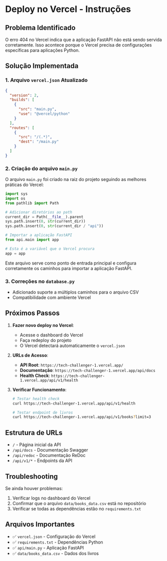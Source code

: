 # Deploy no Vercel - Instruções

## Problema Identificado

O erro 404 no Vercel indica que a aplicação FastAPI não está sendo servida corretamente. Isso acontece porque o Vercel precisa de configurações específicas para aplicações Python.

## Solução Implementada

### 1. Arquivo `vercel.json` Atualizado

```json
{
  "version": 2,
  "builds": [
    {
      "src": "main.py",
      "use": "@vercel/python"
    }
  ],
  "routes": [
    {
      "src": "/(.*)",
      "dest": "/main.py"
    }
  ]
}
```

### 2. Criação do arquivo `main.py`

O arquivo `main.py` foi criado na raiz do projeto seguindo as melhores práticas do Vercel:

```python
import sys
import os
from pathlib import Path

# Adicionar diretórios ao path
current_dir = Path(__file__).parent
sys.path.insert(0, str(current_dir))
sys.path.insert(0, str(current_dir / "api"))

# Importar a aplicação FastAPI
from api.main import app

# Esta é a variável que o Vercel procura
app = app
```

Este arquivo serve como ponto de entrada principal e configura corretamente os caminhos para importar a aplicação FastAPI.

### 3. Correções no `database.py`

- Adicionado suporte a múltiplos caminhos para o arquivo CSV
- Compatibilidade com ambiente Vercel

## Próximos Passos

1. **Fazer novo deploy no Vercel**:
   - Acesse o dashboard do Vercel
   - Faça redeploy do projeto
   - O Vercel detectará automaticamente o `vercel.json`

2. **URLs de Acesso**:
   - **API Root**: `https://tech-challenger-1.vercel.app/`
   - **Documentação**: `https://tech-challenger-1.vercel.app/api/docs`
   - **Health Check**: `https://tech-challenger-1.vercel.app/api/v1/health`

3. **Verificar Funcionamento**:
   ```bash
   # Testar health check
   curl https://tech-challenger-1.vercel.app/api/v1/health
   
   # Testar endpoint de livros
   curl https://tech-challenger-1.vercel.app/api/v1/books?limit=3
   ```

## Estrutura de URLs

- `/` - Página inicial da API
- `/api/docs` - Documentação Swagger
- `/api/redoc` - Documentação ReDoc
- `/api/v1/*` - Endpoints da API

## Troubleshooting

Se ainda houver problemas:

1. Verificar logs no dashboard do Vercel
2. Confirmar que o arquivo `data/books_data.csv` está no repositório
3. Verificar se todas as dependências estão no `requirements.txt`

## Arquivos Importantes

- ✅ `vercel.json` - Configuração do Vercel
- ✅ `requirements.txt` - Dependências Python
- ✅ `api/main.py` - Aplicação FastAPI
- ✅ `data/books_data.csv` - Dados dos livros